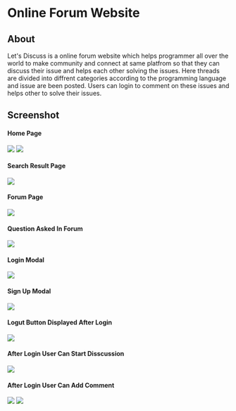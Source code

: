 <h1>Online Forum Website</h1>

<h2>About</h2>
<p>Let's Discuss is a online forum website which helps programmer all over the world to make community and connect at same platfrom so that they can discuss their issue and helps each other solving the issues. Here threads are divided into diffrent categories according to the programming language and issue are been posted. Users can login to comment on these issues and helps other to solve their issues.</p>

<h2>Screenshot</h2>
<h4>Home Page</h4>
<img src="./images/Screenshot (806).png"/>
<img src="./images/Screenshot (807).png"/>
<h4>Search Result Page</h4>
<img src="./images/Screenshot (808).png"/>
<h4>Forum Page</h4>
<img src="./images/Screenshot (809).png"/>
<h4>Question Asked In Forum</h4>
<img src="./images/Screenshot (810).png"/>
<h4>Login Modal</h4>
<img src="./images/Screenshot (811).png"/>
<h4>Sign Up Modal</h4>
<img src="./images/Screenshot (812).png"/>
<h4>Logut Button Displayed After Login</h2>
<img src="./images/Screenshot (813).png"/>
<h4>After Login User Can Start Disscussion</h4>
<img src="./images/Screenshot (814).png"/>
<h4>After Login User Can Add Comment</h4>
<img src="./images/Screenshot (815).png"/>
<img src="./images/Screenshot (816).png"/>

